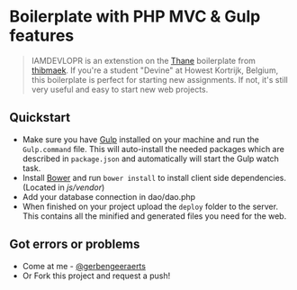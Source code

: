 # Boilerplate with PHP MVC & Gulp features
>IAMDEVLOPR is an extenstion on the [Thane](https://github.com/thibmaek/Thane) boilerplate from [thibmaek](https://github.com/thibmaek). If you're a student "Devine" at Howest Kortrijk, Belgium, this boilerplate is perfect for starting new assignments. If not, it's still very useful and easy to start new web projects.

## Quickstart
* Make sure you have [Gulp](http://gulpjs.com) installed on your machine and run the `Gulp.command` file. This will auto-install the needed packages which are described in `package.json` and automatically will start the Gulp watch task.
* Install [Bower](http://bower.io) and run `bower install` to install client side dependencies. (Located in *js/vendor*)
* Add your database connection in dao/dao.php
* When finished on your project upload the `deploy` folder to the server. This contains all the minified and generated files you need for the web.

## Got errors or problems
* Come at me - [@gerbengeeraerts](https://twitter.com/gerbengeeraerts)
* Or Fork this project and request a push!
